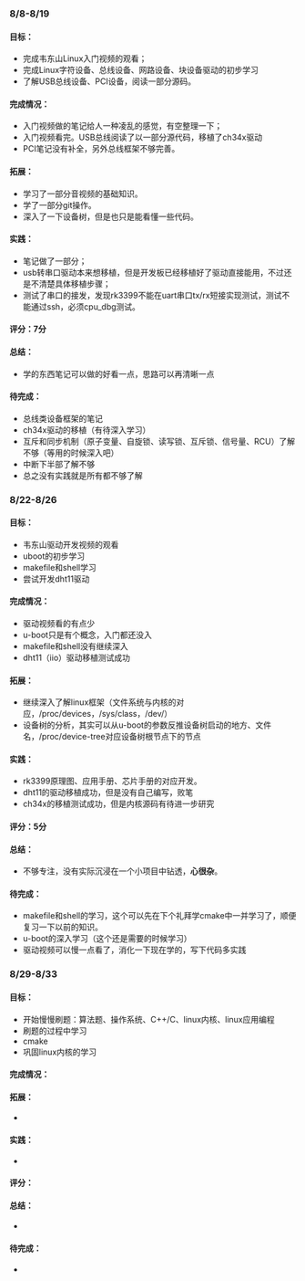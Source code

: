 ### 8/8-8/19

#### 目标：

- 完成韦东山Linux入门视频的观看；
- 完成Linux字符设备、总线设备、网路设备、块设备驱动的初步学习
- 了解USB总线设备、PCI设备，阅读一部分源码。	

#### 完成情况：

- 入门视频做的笔记给人一种凌乱的感觉，有空整理一下；
- 入门视频看完。USB总线阅读了以一部分源代码，移植了ch34x驱动
- PCI笔记没有补全，另外总线框架不够完善。

#### 拓展：

- 学习了一部分音视频的基础知识。
- 学了一部分git操作。
- 深入了一下设备树，但是也只是能看懂一些代码。

#### 实践：

- 笔记做了一部分；
- usb转串口驱动本来想移植，但是开发板已经移植好了驱动直接能用，不过还是不清楚具体移植步骤；
- 测试了串口的接发，发现rk3399不能在uart串口tx/rx短接实现测试，测试不能通过ssh，必须cpu_dbg测试。

#### 评分：7分

#### 总结：

- 学的东西笔记可以做的好看一点，思路可以再清晰一点

#### 待完成：

- 总线类设备框架的笔记
- ch34x驱动的移植（有待深入学习）
- 互斥和同步机制（原子变量、自旋锁、读写锁、互斥锁、信号量、RCU）了解不够（等用的时候深入吧）
- 中断下半部了解不够
- 总之没有实践就是所有都不够了解

### 8/22-8/26

#### 目标：

- 韦东山驱动开发视频的观看
- uboot的初步学习
- makefile和shell学习
- 尝试开发dht11驱动

#### 完成情况：

- 驱动视频看的有点少
- u-boot只是有个概念，入门都还没入
- makefile和shell没有继续深入
- dht11（iio）驱动移植测试成功

#### 拓展：

- 继续深入了解linux框架（文件系统与内核的对应，/proc/devices，/sys/class，/dev/）
- 设备树的分析，其实可以从u-boot的参数反推设备树启动的地方、文件名，/proc/device-tree对应设备树根节点下的节点

#### 实践：

- rk3399原理图、应用手册、芯片手册的对应开发。
- dht11的驱动移植成功，但是没有自己编写，败笔
- ch34x的移植测试成功，但是内核源码有待进一步研究

#### 评分：5分

#### 总结：

- 不够专注，没有实际沉浸在一个小项目中钻透，**心很杂**。

#### 待完成：

- makefile和shell的学习，这个可以先在下个礼拜学cmake中一并学习了，顺便复习一下以前的知识。
- u-boot的深入学习（这个还是需要的时候学习）
- 驱动视频可以慢一点看了，消化一下现在学的，写下代码多实践

### 8/29-8/33

#### 目标：

- 开始慢慢刷题：算法题、操作系统、C++/C、linux内核、linux应用编程
- 刷题的过程中学习
- cmake
- 巩固linux内核的学习

#### 完成情况：



#### 拓展：

- 

#### 实践：

- 

#### 评分：

#### 总结：

- 

#### 待完成：

- 